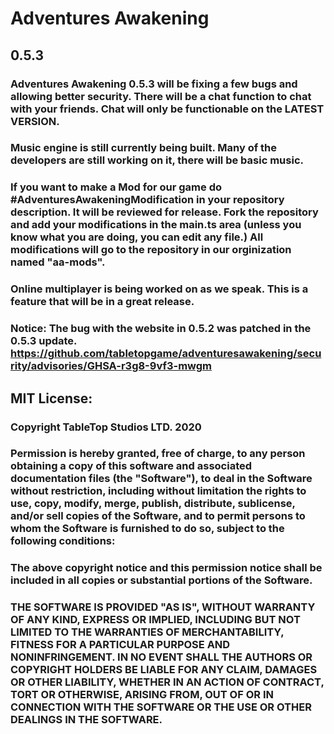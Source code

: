 # Adventures Awakening
## 0.5.3
### Adventures Awakening 0.5.3 will be fixing a few bugs and allowing better security. There will be a chat function to chat with your friends. Chat will only be functionable on the LATEST VERSION.

### Music engine is still currently being built. Many of the developers are still working on it, there will be basic music.

### If you want to make a Mod for our game do #AdventuresAwakeningModification in your repository description. It will be reviewed for release. Fork the repository and add your modifications in the main.ts area (unless you know what you are doing, you can edit any file.) All modifications will go to the repository in our orginization named "aa-mods".

### Online multiplayer is being worked on as we speak. This is a feature that will be in a great release.

### Notice: The bug with the website in 0.5.2 was patched in the 0.5.3 update. https://github.com/tabletopgame/adventuresawakening/security/advisories/GHSA-r3g8-9vf3-mwgm

## MIT License:
### Copyright TableTop Studios LTD. 2020
### Permission is hereby granted, free of charge, to any person obtaining a copy of this software and associated documentation files (the "Software"), to deal in the Software without restriction, including without limitation the rights to use, copy, modify, merge, publish, distribute, sublicense, and/or sell copies of the Software, and to permit persons to whom the Software is furnished to do so, subject to the following conditions:

### The above copyright notice and this permission notice shall be included in all copies or substantial portions of the Software.

### THE SOFTWARE IS PROVIDED "AS IS", WITHOUT WARRANTY OF ANY KIND, EXPRESS OR IMPLIED, INCLUDING BUT NOT LIMITED TO THE WARRANTIES OF MERCHANTABILITY, FITNESS FOR A PARTICULAR PURPOSE AND NONINFRINGEMENT. IN NO EVENT SHALL THE AUTHORS OR COPYRIGHT HOLDERS BE LIABLE FOR ANY CLAIM, DAMAGES OR OTHER LIABILITY, WHETHER IN AN ACTION OF CONTRACT, TORT OR OTHERWISE, ARISING FROM, OUT OF OR IN CONNECTION WITH THE SOFTWARE OR THE USE OR OTHER DEALINGS IN THE SOFTWARE.

